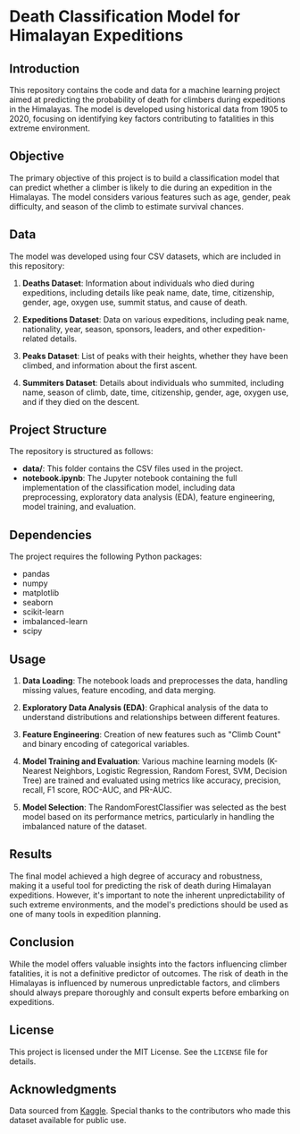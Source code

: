 
# Death Classification Model for Himalayan Expeditions

## Introduction

This repository contains the code and data for a machine learning project aimed at predicting the probability of death for climbers during expeditions in the Himalayas. The model is developed using historical data from 1905 to 2020, focusing on identifying key factors contributing to fatalities in this extreme environment.

## Objective

The primary objective of this project is to build a classification model that can predict whether a climber is likely to die during an expedition in the Himalayas. The model considers various features such as age, gender, peak difficulty, and season of the climb to estimate survival chances.

## Data

The model was developed using four CSV datasets, which are included in this repository:

1. **Deaths Dataset**: Information about individuals who died during expeditions, including details like peak name, date, time, citizenship, gender, age, oxygen use, summit status, and cause of death.

2. **Expeditions Dataset**: Data on various expeditions, including peak name, nationality, year, season, sponsors, leaders, and other expedition-related details.

3. **Peaks Dataset**: List of peaks with their heights, whether they have been climbed, and information about the first ascent.

4. **Summiters Dataset**: Details about individuals who summited, including name, season of climb, date, time, citizenship, gender, age, oxygen use, and if they died on the descent.

## Project Structure

The repository is structured as follows:

- **data/**: This folder contains the CSV files used in the project.
- **notebook.ipynb**: The Jupyter notebook containing the full implementation of the classification model, including data preprocessing, exploratory data analysis (EDA), feature engineering, model training, and evaluation.

## Dependencies

The project requires the following Python packages:

- pandas
- numpy
- matplotlib
- seaborn
- scikit-learn
- imbalanced-learn
- scipy


## Usage

1. **Data Loading**: The notebook loads and preprocesses the data, handling missing values, feature encoding, and data merging.

2. **Exploratory Data Analysis (EDA)**: Graphical analysis of the data to understand distributions and relationships between different features.

3. **Feature Engineering**: Creation of new features such as "Climb Count" and binary encoding of categorical variables.

4. **Model Training and Evaluation**: Various machine learning models (K-Nearest Neighbors, Logistic Regression, Random Forest, SVM, Decision Tree) are trained and evaluated using metrics like accuracy, precision, recall, F1 score, ROC-AUC, and PR-AUC.

5. **Model Selection**: The RandomForestClassifier was selected as the best model based on its performance metrics, particularly in handling the imbalanced nature of the dataset.

## Results

The final model achieved a high degree of accuracy and robustness, making it a useful tool for predicting the risk of death during Himalayan expeditions. However, it's important to note the inherent unpredictability of such extreme environments, and the model's predictions should be used as one of many tools in expedition planning.

## Conclusion

While the model offers valuable insights into the factors influencing climber fatalities, it is not a definitive predictor of outcomes. The risk of death in the Himalayas is influenced by numerous unpredictable factors, and climbers should always prepare thoroughly and consult experts before embarking on expeditions.

## License

This project is licensed under the MIT License. See the `LICENSE` file for details.

## Acknowledgments

Data sourced from [Kaggle](https://www.kaggle.com/datasets/raskoshik/himalayan-expeditions/data). Special thanks to the contributors who made this dataset available for public use.

